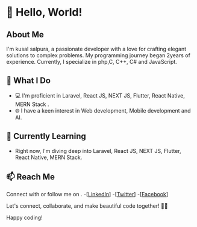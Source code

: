 # 👋 Hello, World!

## About Me
I'm kusal salpura, a passionate developer with a love for crafting elegant solutions to complex problems. My programming journey began 2years of experience. Currently, I specialize in php,C, C++, C# and JavaScript.

## 🚀 What I Do
- 💻 I'm proficient in Laravel, React JS, NEXT JS, Flutter, React Native, MERN Stack .
- 🌐 I have a keen interest in Web development, Mobile development and AI.

## 🌱 Currently Learning
- Right now, I'm diving deep into Laravel, React JS, NEXT JS, Flutter, React Native, MERN Stack.

## 📫 Reach Me
Connect with or follow me on .
-[[LinkedIn](https://www.linkedin.com/in/kusal-salpura-046b70209/)]
-[[Twitter](https://twitter.com/KusalSalpu8018)]
-[[Facebook](https://www.facebook.com/kssaparamadu)]

Let's connect, collaborate, and make beautiful code together! 🌈✨

Happy coding!

<!--
**kusal2002/kusal2002** is a ✨ _special_ ✨ repository because its `README.md` (this file) appears on your GitHub profile.

Here are some ideas to get you started:

- 🔭 I’m currently working on ...
- 🌱 I’m currently learning ...
- 👯 I’m looking to collaborate on ...
- 🤔 I’m looking for help with ...
- 💬 Ask me about ...
- 📫 How to reach me: ...
- 😄 Pronouns: ...
- ⚡ Fun fact: ...
-->
